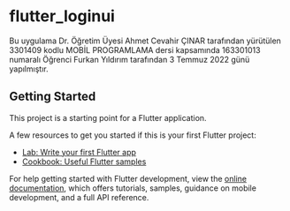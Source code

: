 # flutter_loginui

Bu uygulama Dr. Öğretim Üyesi Ahmet Cevahir ÇINAR tarafından yürütülen 3301409 kodlu MOBİL PROGRAMLAMA dersi kapsamında 163301013 numaralı Öğrenci Furkan Yıldırım tarafından 3 Temmuz 2022 günü yapılmıştır.


## Getting Started

This project is a starting point for a Flutter application.

A few resources to get you started if this is your first Flutter project:

- [Lab: Write your first Flutter app](https://docs.flutter.dev/get-started/codelab)
- [Cookbook: Useful Flutter samples](https://docs.flutter.dev/cookbook)

For help getting started with Flutter development, view the
[online documentation](https://docs.flutter.dev/), which offers tutorials,
samples, guidance on mobile development, and a full API reference.
